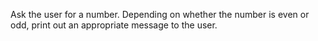 Ask the user for a number. Depending on whether the number is even or odd, print out an appropriate message to the user.